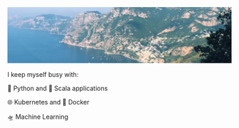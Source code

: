 ![amalfi coast 2018](https://raw.githubusercontent.com/JWDobken/JWDobken/master/0.jpg)

I keep myself busy with:

🐍 Python and 🎹 Scala applications

🌐 Kubernetes and 🐳 Docker

🛸 Machine Learning
